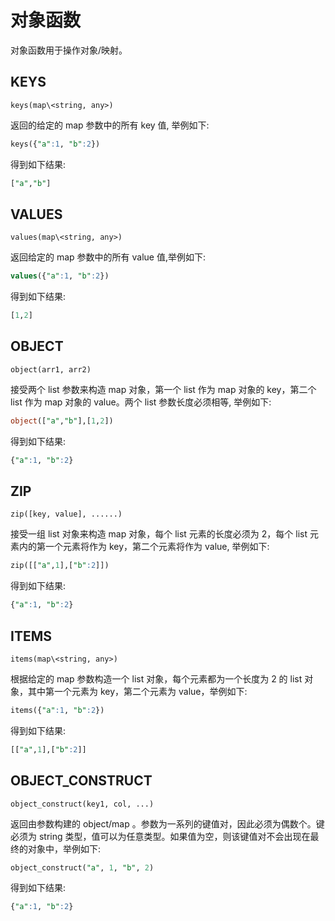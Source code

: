 # 对象函数

对象函数用于操作对象/映射。

## KEYS

```text
keys(map\<string, any>)
```

返回的给定的 map 参数中的所有 key 值, 举例如下:

```sql
keys({"a":1, "b":2})
```

得到如下结果:

```sql
["a","b"]
```

## VALUES

```text
values(map\<string, any>)
```

返回给定的 map 参数中的所有 value 值,举例如下:

```sql
values({"a":1, "b":2})
```

得到如下结果:

```sql
[1,2]
```

## OBJECT

```text
object(arr1, arr2)
```

接受两个 list 参数来构造 map 对象，第一个 list 作为 map 对象的 key，第二个 list 作为 map 对象的 value。两个 list 参数长度必须相等, 举例如下:

```sql
object(["a","b"],[1,2])
```

得到如下结果:

```sql
{"a":1, "b":2}
```


## ZIP

```text
zip([key, value], ......)
```

接受一组 list 对象来构造 map 对象，每个 list 元素的长度必须为 2，每个 list 元素内的第一个元素将作为 key，第二个元素将作为
value, 举例如下:

```sql
zip([["a",1],["b":2]])
```

得到如下结果:

```sql
{"a":1, "b":2}
```

## ITEMS

```text
items(map\<string, any>)
```

根据给定的 map 参数构造一个 list 对象，每个元素都为一个长度为 2 的 list 对象，其中第一个元素为 key，第二个元素为 value，举例如下:

```sql
items({"a":1, "b":2})
```

得到如下结果:

```sql
[["a",1],["b":2]]
```

## OBJECT_CONSTRUCT

```text
object_construct(key1, col, ...)
```

返回由参数构建的 object/map 。参数为一系列的键值对，因此必须为偶数个。键必须为 string 类型，值可以为任意类型。如果值为空，则该键值对不会出现在最终的对象中，举例如下:

```sql
object_construct("a", 1, "b", 2)
```

得到如下结果:

```sql
{"a":1, "b":2}
```
